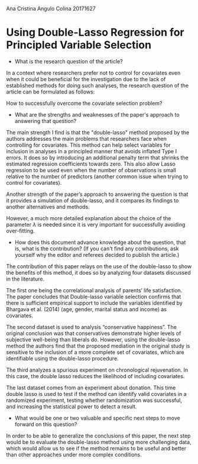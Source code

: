Ana Cristina Angulo Colina 
20171627

# Using Double-Lasso Regression for Principled Variable Selection
- What is the research question of the article?

In a context where researchers prefer not to control for covariates even when it could be beneficial for the investigation due to the lack of established methods for doing such analyses, the research question of the article can be formulated as follows: 

How to successfully overcome the covariate selection problem?

- What are the strengths and weaknesses of the paper's approach to answering that question?

The main strength I find is that the "double-lasso" method proposed by the authors addresses the main problems that researchers face when controlling for covariates. This method can help select variables for inclusion in analyses in a principled manner that avoids inflated Type I errors. It does so by introducing an additional penalty term that shrinks the estimated regression coefficients towards zero. This also allow Lasso regression to be used even when the number of observations is small relative to the number of predictors (another common issue when trying to control for covariates).

Another strength of the paper’s approach to answering the question is that it provides a simulation of double-lasso, and it compares its findings to another alternatives and methods. 

However, a much more detailed explanation about the choice of the parameter $\lambda$ is needed since it is very important for successfully avoiding over-fitting.  
- How does this document advance knowledge about the question, that is, what is the contribution? (If you can't find any contributions, ask yourself why the editor and referees decided to publish the article.)

The contribution of this paper relays on the use of the double-lasso to show the benefits of this method, it does so by analyzing four datasets discussed in the literature.

The first one being the correlational analysis of parents’ life satisfaction. The paper concludes that Double-lasso variable selection confirms that there is sufficient empirical support to include the variables identified by Bhargava et al. (2014) (age, gender, marital status and income) as covariates.

The second dataset is used to analysis “conservative happiness”. The original conclusion was that conservatives demonstrate higher levels of subjective well-being than liberals do. However, using the double-lasso method the authors find that the proposed mediation in the original study is sensitive to the inclusion of a more complete set of covariates, which are identifiable using the double-lasso procedure.

The third analyzes a spurious experiment on chronological rejuvenation. In this case, the double lasso reduces the likelihood of including covariates. 

The last dataset comes from an experiment about donation. This time double lasso is used to test if the method can identify valid covariates in a randomized experiment, testing whether randomization was successful, and increasing the statistical power to detect a result.
- What would be one or two valuable and specific next steps to move forward on this question?

In order to be able to generalize the conclusions of this paper, the next step would be to evaluate the double-lasso method using more challenging data, which would allow us to see if the method remains to be useful and better than other approaches under more complex conditions.
